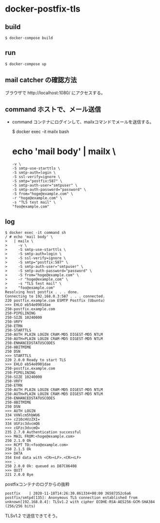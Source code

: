 # docker-postfix-tls #



## build ##

    $ docker-compose build


## run ##

    $ docker-compose up


## mail catcher の確認方法 ##

ブラウザで http://localhost:1080/ にアクセスする。

## command ホストで、メール送信 ##

  * command コンテナにログインして、mailxコマンドでメールを送信する。

    $ docker exec -it mailx bash

    # echo 'mail body' | mailx \
        -v \
        -S smtp-use-starttls \
        -S smtp-auth=login \
        -S ssl-verify=ignore \
        -S smtp="postfix:587" \
        -S smtp-auth-user="smtpuser" \
        -S smtp-auth-password="password" \
        -S from="hoge@example.com" \
        -r "hoge@example.com" \
        -s "TLS test mail" \
        "foo@example.com"


## log ##

    $ docker exec -it command sh
    / # echo 'mail body' \
    >   | mailx \
    >     -v \
    >     -S smtp-use-starttls \
    >     -S smtp-auth=login \
    >     -S ssl-verify=ignore \
    >     -S smtp="postfix:587" \
    >     -S smtp-auth-user="smtpuser" \
    >     -S smtp-auth-password="password" \
    >     -S from="hoge@example.com" \
    >     -r "hoge@example.com" \
    >     -s "TLS test mail" \
    >     "foo@example.com"
    Resolving host postfix . . . done.
    Connecting to 192.168.0.3:587 . . . connected.
    220 postfix.example.com ESMTP Postfix (Ubuntu)
    >>> EHLO eb54e0901dae
    250-postfix.example.com
    250-PIPELINING
    250-SIZE 10240000
    250-VRFY
    250-ETRN
    250-STARTTLS
    250-AUTH PLAIN LOGIN CRAM-MD5 DIGEST-MD5 NTLM
    250-AUTH=PLAIN LOGIN CRAM-MD5 DIGEST-MD5 NTLM
    250-ENHANCEDSTATUSCODES
    250-8BITMIME
    250 DSN
    >>> STARTTLS
    220 2.0.0 Ready to start TLS
    >>> EHLO eb54e0901dae
    250-postfix.example.com
    250-PIPELINING
    250-SIZE 10240000
    250-VRFY
    250-ETRN
    250-AUTH PLAIN LOGIN CRAM-MD5 DIGEST-MD5 NTLM
    250-AUTH=PLAIN LOGIN CRAM-MD5 DIGEST-MD5 NTLM
    250-ENHANCEDSTATUSCODES
    250-8BITMIME
    250 DSN
    >>> AUTH LOGIN
    334 VXNlcm5hbWU6
    >>> c210cHVzZXI=
    334 UGFzc3dvcmQ6
    >>> cGFzc3dvcmQ=
    235 2.7.0 Authentication successful
    >>> MAIL FROM:<hoge@example.com>
    250 2.1.0 Ok
    >>> RCPT TO:<foo@example.com>
    250 2.1.5 Ok
    >>> DATA
    354 End data with <CR><LF>.<CR><LF>
    >>> .
    250 2.0.0 Ok: queued as D87C86408
    >>> QUIT
    221 2.0.0 Bye

postfixコンテナのログからの抜粋

    postfix    | 2020-11-18T14:26:30.861334+00:00 36587352c6a6 postfix/smtpd[135]: Anonymous TLS connection established from unknown[192.168.0.4]: TLSv1.2 with cipher ECDHE-RSA-AES256-GCM-SHA384 (256/256 bits)

TLSv1.2 で送信できてそう。

